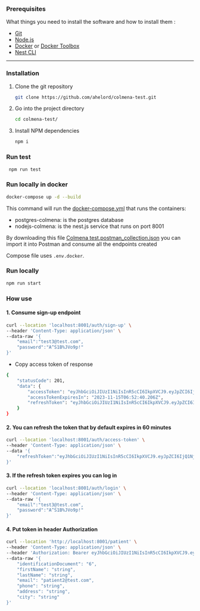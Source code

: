 ### Prerequisites

What things you need to install the software and how to install them :

- [Git](https://git-scm.com/)
- [Node.js](https://nodejs.org/)
- [Docker](https://docs.docker.com/docker-for-windows/install/) or [Docker Toolbox](https://github.com/docker/toolbox/releases)
- [Nest CLI](https://docs.nestjs.com/cli/overview)

---

### Installation

1. Clone the git repository

   ```bash
   git clone https://github.com/ahelord/colmena-test.git
   ```

2. Go into the project directory

   ```bash
   cd colmena-test/
   ```

3. Install NPM dependencies

   ```bash
   npm i
   ```

### Run test

   ```bash
    npm run test
   ```

### Run locally in docker

   ```bash
   docker-compose up -d --build
   ```
This command will run the [docker-compose.yml](docker-compose.yml) that runs the containers:
- postgres-colmena: is the postgres database
- nodejs-colmena: is the nest.js service that runs on port 8001

By downloading this file [Colmena test.postman_collection.json](Colmena%20test.postman_collection.json)   you can import it into Postman and consume all the endpoints created

Compose file uses `.env.docker`.

### Run locally

   ```bash
   npm run start
   ```


### How use

#### 1. Consume sign-up endpoint
```bash
curl --location 'localhost:8001/auth/sign-up' \
--header 'Content-Type: application/json' \
--data-raw '{
    "email":"test3@test.com",
    "password":"A^S1B%JVo9p!"
}'
```
- Copy access token of response
```bash
{
    "statusCode": 201,
    "data": {
        "accessToken": "eyJhbGciOiJIUzI1NiIsInR5cCI6IkpXVCJ9.eyJpZCI6IjgzM2Y5ZTVjLWJmYTUtNDJjZi05Njc3LTg1NTlmYjY1NDUzNyIsImVtYWlsIjoidGVzdDNAdGVzdC5jb20iLCJzdWIiOiI4MzNmOWU1Yy1iZmE1LTQyY2YtOTY3Ny04NTU5ZmI2NTQ1MzciLCJpYXQiOjE3MDAwMjc1NjAsImV4cCI6MTcwMDAzMTE2MH0.9JK0U9PcDIM3X57Lmpku2af1p5jwXwwWK5DkyVzITJQ",
        "accessTokenExpiresIn": "2023-11-15T06:52:40.206Z",
        "refreshToken": "eyJhbGciOiJIUzI1NiIsInR5cCI6IkpXVCJ9.eyJpZCI6IjgzM2Y5ZTVjLWJmYTUtNDJjZi05Njc3LTg1NTlmYjY1NDUzNyIsImVtYWlsIjoidGVzdDNAdGVzdC5jb20iLCJzdWIiOiI4MzNmOWU1Yy1iZmE1LTQyY2YtOTY3Ny04NTU5ZmI2NTQ1MzciLCJpYXQiOjE3MDAwMjc1NjAsImV4cCI6MTcwMDA0OTE2MH0.iyiSl8zd9uToXItpCWnosyyj_Tgrapka21666Ys1BDE"
    }
}
```

#### 2. You can refresh the token that by default expires in 60 minutes


```bash
curl --location 'localhost:8001/auth/access-token' \
--header 'Content-Type: application/json' \
--data '{
    "refreshToken":"eyJhbGciOiJIUzI1NiIsInR5cCI6IkpXVCJ9.eyJpZCI6IjQ1NjUwNTkwLTk3MzMtNDdjOS04ODc1LTE4Njg4ZmYxNGQwNyIsImVtYWlsIjoidGVzdDNAdGVzdC5jb20iLCJzdWIiOiI0NTY1MDU5MC05NzMzLTQ3YzktODg3NS0xODY4OGZmMTRkMDciLCJpYXQiOjE3MDAwMTg1ODAsImV4cCI6MTcwMDA0MDE4MH0.x2qvY1EryMQ6Cc7kEF_ENjGmeqCHKAzFibfJK9ZMyK4"
}'

```

#### 3. If the refresh token expires you can log in

```bash
curl --location 'localhost:8001/auth/login' \
--header 'Content-Type: application/json' \
--data-raw '{
    "email":"test3@test.com",
    "password":"A^S1B%JVo9p!"
}'
```

#### 4. Put token in header Authorization

```bash
curl --location 'http://localhost:8001/patient' \
--header 'Content-Type: application/json' \
--header 'Authorization: Bearer eyJhbGciOiJIUzI1NiIsInR5cCI6IkpXVCJ9.eyJpZCI6IjgzM2Y5ZTVjLWJmYTUtNDJjZi05Njc3LTg1NTlmYjY1NDUzNyIsImVtYWlsIjoidGVzdDNAdGVzdC5jb20iLCJzdWIiOiI4MzNmOWU1Yy1iZmE1LTQyY2YtOTY3Ny04NTU5ZmI2NTQ1MzciLCJpYXQiOjE3MDAwMjc1NjAsImV4cCI6MTcwMDAzMTE2MH0.9JK0U9PcDIM3X57Lmpku2af1p5jwXwwWK5DkyVzITJQ' \
--data-raw '{
    "identificationDocument": "6",
    "firstName": "string",
    "lastName": "string",
    "email": "patient2@test.com",
    "phone": "string",
    "address": "string",
    "city": "string"
}'
```